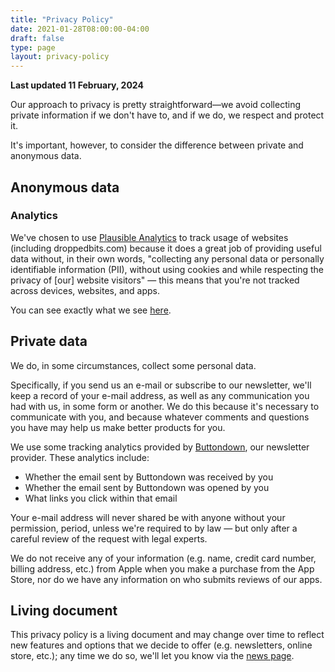 ```yaml
---
title: "Privacy Policy"
date: 2021-01-28T08:00:00-04:00
draft: false
type: page
layout: privacy-policy
---
```


**Last updated 11 February, 2024**

Our approach to privacy is pretty straightforward—we avoid collecting private information if we don't have to, and if we do, we respect and protect it.

It's important, however, to consider the difference between private and anonymous data.

## Anonymous data

### Analytics

We've chosen to use [Plausible Analytics](https://plausible.io) to track usage of websites (including droppedbits.com) because it does a great job of providing useful data without, in their own words, "collecting any personal data or personally identifiable information (PII), without using cookies and while respecting the privacy of [our] website visitors" — this means that you're not tracked across devices, websites, and apps.

You can see exactly what we see [here](https://plausible.io/droppedbits.com).

## Private data

We do, in some circumstances, collect some personal data.

Specifically, if you send us an e-mail or subscribe to our newsletter, we'll keep a record of your e-mail address, as well as any communication you had with us, in some form or another. We do this because it's necessary to communicate with you, and because whatever comments and questions you have may help us make better products for you.

We use some tracking analytics provided by [Buttondown](https://buttondown.email), our newsletter provider. These analytics include:
- Whether the email sent by Buttondown was received by you
- Whether the email sent by Buttondown was opened by you
- What links you click within that email

Your e-mail address will never shared be with anyone without your permission, period, unless we're required to by law — but only after a careful review of the request with legal experts.

We do not receive any of your information (e.g. name, credit card number, billing address, etc.) from Apple when you make a purchase from the App Store, nor do we have any information on who submits reviews of our apps.

## Living document

This privacy policy is a living document and may change over time to reflect new features and options that we decide to offer (e.g. newsletters, online store, etc.); any time we do so, we'll let you know via the [news page](http://www.droppedbits.com/news/).